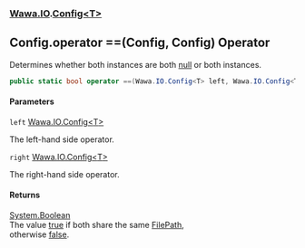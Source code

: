 ### [Wawa.IO](Wawa.IO.md 'Wawa.IO').[Config&lt;T&gt;](Config{T}.md 'Wawa.IO.Config<T>')

## Config<T>.operator ==(Config<T>, Config<T>) Operator

Determines whether both instances are both [null](https://docs.microsoft.com/en-us/dotnet/csharp/language-reference/keywords/null 'https://docs.microsoft.com/en-us/dotnet/csharp/language-reference/keywords/null') or both instances.

```csharp
public static bool operator ==(Wawa.IO.Config<T> left, Wawa.IO.Config<T> right);
```
#### Parameters

<a name='Wawa.IO.Config_T_.op_Equality(Wawa.IO.Config_T_,Wawa.IO.Config_T_).left'></a>

`left` [Wawa.IO.Config&lt;](Config{T}.md 'Wawa.IO.Config<T>')[T](Config{T}.md#Wawa.IO.Config_T_.T 'Wawa.IO.Config<T>.T')[&gt;](Config{T}.md 'Wawa.IO.Config<T>')

The left-hand side operator.

<a name='Wawa.IO.Config_T_.op_Equality(Wawa.IO.Config_T_,Wawa.IO.Config_T_).right'></a>

`right` [Wawa.IO.Config&lt;](Config{T}.md 'Wawa.IO.Config<T>')[T](Config{T}.md#Wawa.IO.Config_T_.T 'Wawa.IO.Config<T>.T')[&gt;](Config{T}.md 'Wawa.IO.Config<T>')

The right-hand side operator.

#### Returns
[System.Boolean](https://docs.microsoft.com/en-us/dotnet/api/System.Boolean 'System.Boolean')  
The value [true](https://docs.microsoft.com/en-us/dotnet/csharp/language-reference/builtin-types/bool 'https://docs.microsoft.com/en-us/dotnet/csharp/language-reference/builtin-types/bool') if both share the same [FilePath](Config{T}.FilePath.md 'Wawa.IO.Config<T>.FilePath'),  
otherwise [false](https://docs.microsoft.com/en-us/dotnet/csharp/language-reference/builtin-types/bool 'https://docs.microsoft.com/en-us/dotnet/csharp/language-reference/builtin-types/bool').